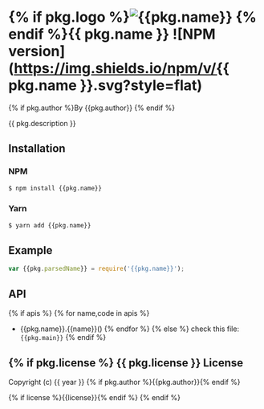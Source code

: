 {% if pkg.logo %}![{{pkg.name}}]({{pkg.logo}}) {% endif %}{{ pkg.name }} ![NPM version](https://img.shields.io/npm/v/{{ pkg.name }}.svg?style=flat)
====================================================================================================================================================

{% if pkg.author %}By {{pkg.author}} {% endif %}

{{ pkg.description }}

Installation
--------------
### NPM
```bash
$ npm install {{pkg.name}}
```
### Yarn
```bash
$ yarn add {{pkg.name}}
```

Example
-------
```js
var {{pkg.parsedName}} = require('{{pkg.name}}');
```

API
---
{% if apis %}
{% for name,code in apis %}
- {{pkg.name}}.{{name}}()
{% endfor %}
{% else %}
check this file: `{{pkg.main}}`
{% endif %}

{% if pkg.license %}
{{ pkg.license }} License
----------------------------
Copyright (c) {{ year }} {% if pkg.author %}{{pkg.author}}{% endif %}

{% if license %}{{license}}{% endif %}
{% endif %}
